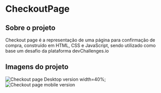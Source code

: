 # CheckoutPage

## Sobre o projeto 
Checkout page é a representação de uma página para confirmação de compra, construído em HTML, CSS e JavaScript, sendo utilizado como base um desafio da plataforma devChallenges.io

## Imagens do projeto
![Checkout page Desktop version](https://user-images.githubusercontent.com/114626303/218345422-e70e1bf8-03fc-45b7-822c-df8fb56ae971.png) width=40%;
![Checkout page mobile version](https://user-images.githubusercontent.com/114626303/218345424-ad9d2928-786b-4445-8b8a-99e501e21b4a.png)
